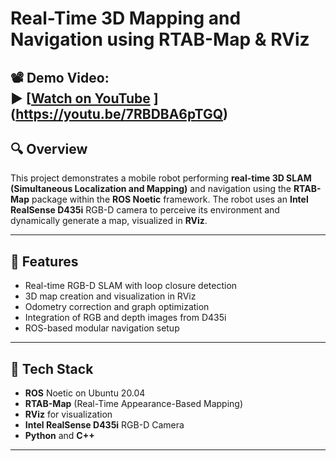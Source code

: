# Real-Time 3D Mapping and Navigation using RTAB-Map & RViz

📽️ **Demo Video:**  
▶️ [[Watch on YouTube](https://youtu.be/7RBDBA6pTGQ)
](https://youtu.be/7RBDBA6pTGQ)
---

## 🔍 Overview

This project demonstrates a mobile robot performing **real-time 3D SLAM (Simultaneous Localization and Mapping)** and navigation using the **RTAB-Map** package within the **ROS Noetic** framework. The robot uses an **Intel RealSense D435i** RGB-D camera to perceive its environment and dynamically generate a map, visualized in **RViz**.

---

## 🚀 Features

- Real-time RGB-D SLAM with loop closure detection
- 3D map creation and visualization in RViz
- Odometry correction and graph optimization
- Integration of RGB and depth images from D435i
- ROS-based modular navigation setup

---

## 🧰 Tech Stack

- **ROS** Noetic on Ubuntu 20.04
- **RTAB-Map** (Real-Time Appearance-Based Mapping)
- **RViz** for visualization
- **Intel RealSense D435i** RGB-D Camera
- **Python** and **C++**

---


